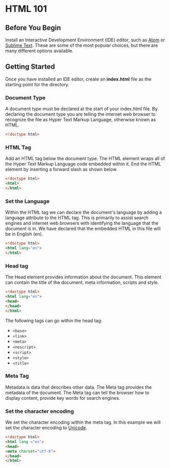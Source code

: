 # HTML 101

## Before You Begin
Install an Interactive Development Environment (IDE) editor, such as [Atom](https://atom.io) or [Sublime Text](http://www.sublimetext.com). These are some of the most popular choices, but there are many different options available.

## Getting Started
Once you have installed an IDE editor, create an **index.html** file as the starting point for the directory.

### Document Type
A document type must be declared at the start of your index.html file. By declaring the document type you are telling the internet web browser to recognize the file as Hyper Text Markup Language, otherwise known as HTML.

```html
<!doctype html>
```

### HTML Tag
Add an HTML tag below the document type. The HTML element wraps all of the Hyper Text Markup Language code embedded within it. End the HTML element by inserting a forward slash as shown below.

```html
<!doctype html>
<html>
</html>
```

### Set the Language
Within the HTML tag we can declare the document's language by adding a language attribute to the HTML tag. This is primarily to assist search engines and internet web browsers with identifying the language that the document is in. We have declared that the embedded HTML in this file will be in English (en).

```html
<!doctype html>
<html lang="en">
</html>
```
### Head tag
The Head element provides information about the document. This element can contain the title of the document, meta information, scripts and style.

```html
<!doctype html>
<html lang="en">
<head>
</head>
</html>
```
The following tags can go within the head tag:
+ `<base>`
+ `<link>`
+ `<meta>`
+ `<noscript>`
+ `<script>`
+ `<style>`
+ `<title>`


### Meta Tag
Metadata is data that describes other data. The Meta tag provides the metadata of the document. The Meta tag can tell the browser how to display content, provide key words for search engines.

### Set the character encoding
We set the character encoding within the meta tag. In this example we will set the character encoding to [Unicode](http://unicode.org).

```html
<!doctype html>
<html lang ="en">
<head>
<meta charset="utf-8">
</head>
</html>
```
